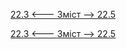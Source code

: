 [22.3 <--- ](22_3.md) [   Зміст   ](README.md) [--> 22.5](22_5.md)



[22.3 <--- ](22_3.md) [   Зміст   ](README.md) [--> 22.5](22_5.md)
